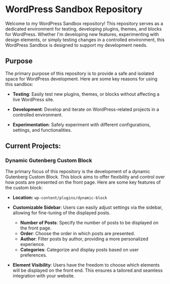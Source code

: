 # WordPress Sandbox Repository

Welcome to my WordPress Sandbox repository! This repository serves as a dedicated environment for testing, developing plugins, themes, and blocks for WordPress. Whether I'm developing new features, experimenting with design elements, or simply testing changes in a controlled environment, this WordPress Sandbox is designed to support my development needs.

## Purpose

The primary purpose of this repository is to provide a safe and isolated space for WordPress development. Here are some key reasons for using this sandbox:

- **Testing**: Easily test new plugins, themes, or blocks without affecting a live WordPress site.
  
- **Development**: Develop and iterate on WordPress-related projects in a controlled environment.

- **Experimentation**: Safely experiment with different configurations, settings, and functionalities.

## Current Projects:

### Dynamic Gutenberg Custom Block

The primary focus of this repository is the development of a dynamic Gutenberg Custom Block. This block aims to offer flexibility and control over how posts are presented on the front page. Here are some key features of the custom block:
- **Location:** `wp-content/plugins/dynamic-block`

- **Customizable Sidebar**: Users can easily adjust settings via the sidebar, allowing for fine-tuning of the displayed posts.
  - **Number of Posts**: Specify the number of posts to be displayed on the front page.
  - **Order**: Choose the order in which posts are presented. 
  - **Author**: Filter posts by author, providing a more personalized experience.
  - **Categories**: Categorize and display posts based on user preferences.

- **Element Visibility**: Users have the freedom to choose which elements will be displayed on the front end. This ensures a tailored and seamless integration with your website.



